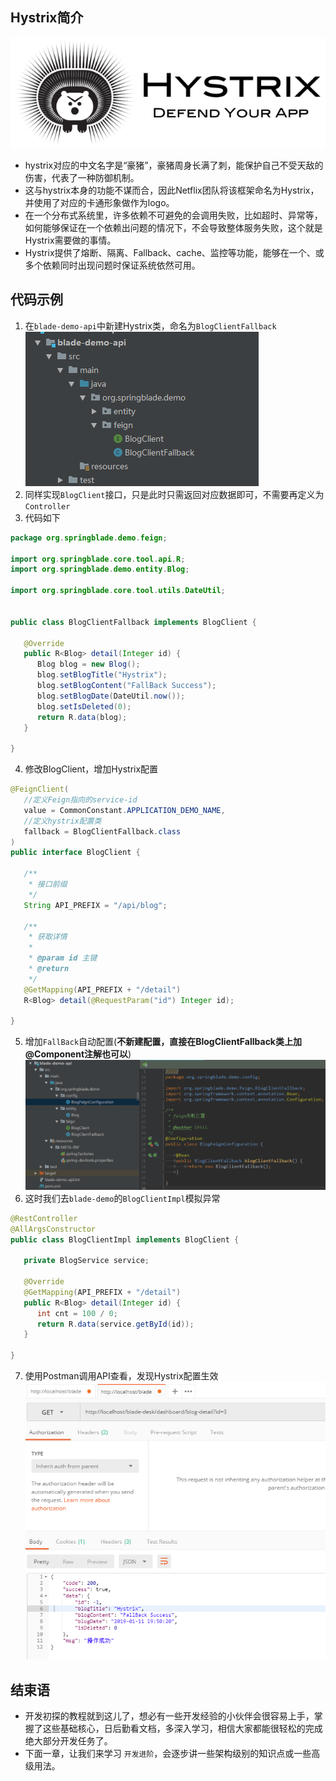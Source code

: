 ## Hystrix简介
![](../../images/screenshot_1547206727233.png)
* hystrix对应的中文名字是“豪猪”，豪猪周身长满了刺，能保护自己不受天敌的伤害，代表了一种防御机制。
* 这与hystrix本身的功能不谋而合，因此Netflix团队将该框架命名为Hystrix，并使用了对应的卡通形象做作为logo。
* 在一个分布式系统里，许多依赖不可避免的会调用失败，比如超时、异常等，如何能够保证在一个依赖出问题的情况下，不会导致整体服务失败，这个就是Hystrix需要做的事情。
* Hystrix提供了熔断、隔离、Fallback、cache、监控等功能，能够在一个、或多个依赖同时出现问题时保证系统依然可用。

## 代码示例
1. 在`blade-demo-api`中新建Hystrix类，命名为`BlogClientFallback`
![](../../images/screenshot_1547206727244.png)
2. 同样实现`BlogClient`接口，只是此时只需返回对应数据即可，不需要再定义为`Controller`
3. 代码如下
~~~java
package org.springblade.demo.feign;

import org.springblade.core.tool.api.R;
import org.springblade.demo.entity.Blog;

import org.springblade.core.tool.utils.DateUtil;


public class BlogClientFallback implements BlogClient {

   @Override
   public R<Blog> detail(Integer id) {
      Blog blog = new Blog();
      blog.setBlogTitle("Hystrix");
      blog.setBlogContent("FallBack Success");
      blog.setBlogDate(DateUtil.now());
      blog.setIsDeleted(0);
      return R.data(blog);
   }

}

~~~
4. 修改BlogClient，增加Hystrix配置
~~~java
@FeignClient(
   //定义Feign指向的service-id
   value = CommonConstant.APPLICATION_DEMO_NAME,
   //定义hystrix配置类
   fallback = BlogClientFallback.class
)
public interface BlogClient {

   /**
    * 接口前缀
    */
   String API_PREFIX = "/api/blog";

   /**
    * 获取详情
    *
    * @param id 主键
    * @return
    */
   @GetMapping(API_PREFIX + "/detail")
   R<Blog> detail(@RequestParam("id") Integer id);

}
~~~
5. 增加`FallBack`自动配置(**不新建配置，直接在BlogClientFallback类上加@Component注解也可以**)
![](../../images/screenshot_1547207610185.png)
6. 这时我们去`blade-demo`的`BlogClientImpl`模拟异常
~~~java
@RestController
@AllArgsConstructor
public class BlogClientImpl implements BlogClient {

   private BlogService service;

   @Override
   @GetMapping(API_PREFIX + "/detail")
   public R<Blog> detail(Integer id) {
      int cnt = 100 / 0;
      return R.data(service.getById(id));
   }

}
~~~
7. 使用Postman调用API查看，发现Hystrix配置生效
![](../../images/screenshot_1547207510505.png)

## 结束语
* 开发初探的教程就到这儿了，想必有一些开发经验的小伙伴会很容易上手，掌握了这些基础核心，日后勤看文档，多深入学习，相信大家都能很轻松的完成绝大部分开发任务了。
* 下面一章，让我们来学习 `开发进阶`，会逐步讲一些架构级别的知识点或一些高级用法。
